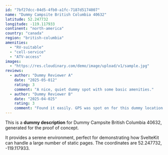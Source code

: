 ```yaml
---
id: "7bf27dcc-04d5-4fb0-a1fc-7187d5174007"
name: "Dummy Campsite British Columbia 40632"
latitude: 52.247732
longitude: -119.117933
continent: "north-america"
country: "canada"
region: "british-columbia"
amenities:
  - "RV-suitable"
  - "cell-service"
  - "ATV-access"
images:
  - "https://res.cloudinary.com/demo/image/upload/v1/sample.jpg"
reviews:
  - author: "Dummy Reviewer A"
    date: "2025-05-012"
    rating: 3
    comment: "A nice, quiet dummy spot with some basic amenities."
  - author: "Dummy Reviewer B"
    date: "2025-04-025"
    rating: 3
    comment: "Found it easily. GPS was spot on for this dummy location."
---
```


This is a **dummy description** for Dummy Campsite British Columbia 40632, generated for the proof of concept.

It provides a serene environment, perfect for demonstrating how SvelteKit can handle a large number of static pages. The coordinates are 52.247732, -119.117933.
